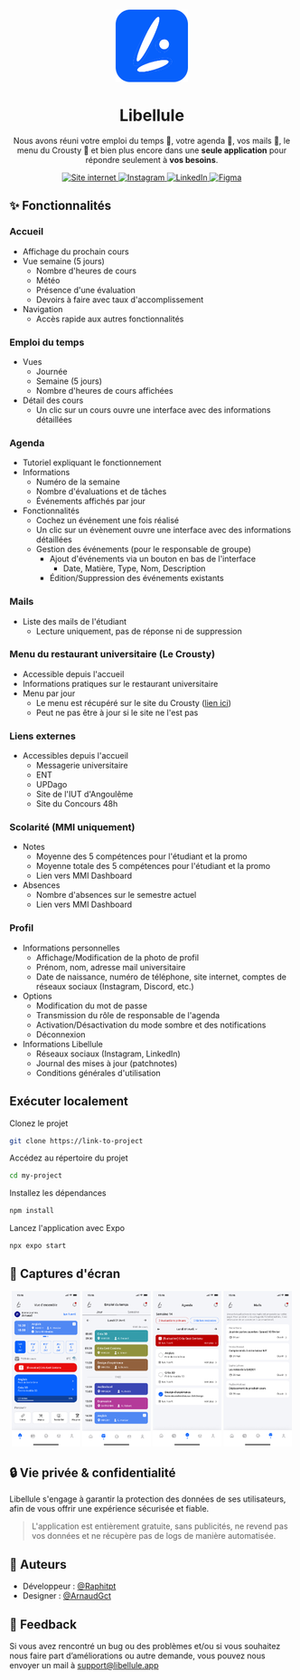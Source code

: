 <br />
<p align="center">
  <a href="https://github.com/LibelluleApp/LibelluleApp">
    <img src="https://github.com/LibelluleApp/LibelluleApp/blob/main/public/Logo.png" alt="Logo" width="128" height="128">
  </a>
  <h1 align="center">Libellule</h1>

  <p align="center">
    Nous avons réuni votre emploi du temps 📅, votre agenda 📓, vos mails 📝, le menu du Crousty 🍔 et bien plus encore dans une <strong>seule application</strong> pour répondre seulement à <strong>vos besoins</strong>.
    <br/>
  </p>

  <div align="center">
    <a href="https://libellule.app/">
      <img alt="Site internet" src="https://img.shields.io/badge/site%20internet-0760fb?style=for-the-badge">
    </a>
    <a href="https://instagram.com/libelluleapp">
      <img alt="Instagram" src="https://img.shields.io/badge/Instagram-E4405F?style=for-the-badge&logo=instagram&logoColor=white">
    </a>
    <a href="https://www.linkedin.com/in/libellule/">
      <img alt="LinkedIn" src="https://img.shields.io/badge/linkedin-0A66C2?style=for-the-badge&logo=linkedin&logoColor=white">
    </a>
    <a href="https://www.figma.com/design/zZKYcCDHp4bXGOJc6M65o4/Libellule?node-id=0-1&t=v9fxudCar8s8TSYq-1">
      <img alt="Figma" src="https://img.shields.io/badge/Figma-F24E1E?logo=figma&logoColor=fff&style=for-the-badge">
    </a>
  </div>
</p>


## ✨ Fonctionnalités

### Accueil
- Affichage du prochain cours
- Vue semaine (5 jours)
  - Nombre d'heures de cours
  - Météo
  - Présence d'une évaluation
  - Devoirs à faire avec taux d'accomplissement
- Navigation
  - Accès rapide aux autres fonctionnalités

### Emploi du temps
- Vues
  - Journée
  - Semaine (5 jours)
  - Nombre d'heures de cours affichées
- Détail des cours
  - Un clic sur un cours ouvre une interface avec des informations détaillées

### Agenda
- Tutoriel expliquant le fonctionnement
- Informations
  - Numéro de la semaine
  - Nombre d'évaluations et de tâches
  - Événements affichés par jour
- Fonctionnalités
  - Cochez un événement une fois réalisé
  - Un clic sur un évènement ouvre une interface avec des informations détaillées
  - Gestion des événements (pour le responsable de groupe)
    - Ajout d'événements via un bouton en bas de l'interface
      - Date, Matière, Type, Nom, Description
    - Édition/Suppression des événements existants

### Mails
- Liste des mails de l'étudiant
  - Lecture uniquement, pas de réponse ni de suppression

### Menu du restaurant universitaire (Le Crousty)
- Accessible depuis l'accueil
- Informations pratiques sur le restaurant universitaire
- Menu par jour
  - Le menu est récupéré sur le site du Crousty ([lien ici](https://www.crous-poitiers.fr/restaurant/r-u-crousty/))
  - Peut ne pas être à jour si le site ne l'est pas

### Liens externes
- Accessibles depuis l'accueil
  - Messagerie universitaire
  - ENT
  - UPDago
  - Site de l'IUT d'Angoulême
  - Site du Concours 48h

### Scolarité (MMI uniquement)
- Notes
  - Moyenne des 5 compétences pour l'étudiant et la promo
  - Moyenne totale des 5 compétences pour l'étudiant et la promo
  - Lien vers MMI Dashboard
- Absences
  - Nombre d'absences sur le semestre actuel
  - Lien vers MMI Dashboard

### Profil
- Informations personnelles
  - Affichage/Modification de la photo de profil
  - Prénom, nom, adresse mail universitaire
  - Date de naissance, numéro de téléphone, site internet, comptes de réseaux sociaux (Instagram, Discord, etc.)
- Options
  - Modification du mot de passe
  - Transmission du rôle de responsable de l'agenda
  - Activation/Désactivation du mode sombre et des notifications
  - Déconnexion
- Informations Libellule
  - Réseaux sociaux (Instagram, LinkedIn)
  - Journal des mises à jour (patchnotes)
  - Conditions générales d'utilisation


## Exécuter localement

Clonez le projet

```bash
git clone https://link-to-project
```

Accédez au répertoire du projet

```bash
cd my-project
```

Installez les dépendances

```bash
npm install
```

Lancez l'application avec Expo

```bash
npx expo start
```


## 📱 Captures d'écran

<div align="center">
  <img src="https://github.com/LibelluleApp/LibelluleApp/blob/main/public/Accueil.png" alt="Accueil" width="24%" />
  <img src="https://github.com/LibelluleApp/LibelluleApp/blob/main/public/Emploi_du_temps.png" alt="Emploi du temps" width="24%" />
  <img src="https://github.com/LibelluleApp/LibelluleApp/blob/main/public/Agenda.png" alt="Agenda" width="24%" />
  <img src="https://github.com/LibelluleApp/LibelluleApp/blob/main/public/Mails.png" alt="Mails" width="24%" />
</div>


## 🔒 Vie privée & confidentialité

Libellule s'engage à garantir la protection des données de ses utilisateurs, afin de vous offrir une expérience sécurisée et fiable.

> L'application est entièrement gratuite, sans publicités, ne revend pas vos données et ne récupère pas de logs de manière automatisée.


## 👀 Auteurs

- Développeur : [@Raphitpt](https://www.github.com/ArnaudGct)
- Designer : [@ArnaudGct](https://www.github.com/Raphitpt)


## 💬 Feedback

Si vous avez rencontré un bug ou des problèmes et/ou si vous souhaitez nous faire part d’améliorations ou autre demande, vous pouvez nous envoyer un mail à [support@libellule.app](mailto:support@libellule.app)

